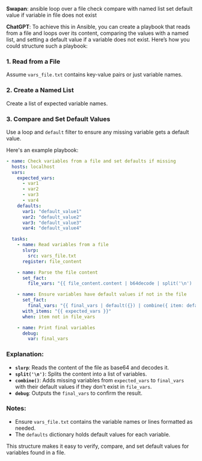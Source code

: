 **Swapan**: ansible loop over a file check compare with named list set default value if variable in file does not exist 

**ChatGPT**: To achieve this in Ansible, you can create a playbook that reads from a file and loops over its content, comparing the values with a named list, and setting a default value if a variable does not exist. Here’s how you could structure such a playbook:

### 1. Read from a File
Assume `vars_file.txt` contains key-value pairs or just variable names.

### 2. Create a Named List
Create a list of expected variable names.

### 3. Compare and Set Default Values
Use a loop and `default` filter to ensure any missing variable gets a default value.

Here's an example playbook:

```yaml
- name: Check variables from a file and set defaults if missing
  hosts: localhost
  vars:
    expected_vars:
      - var1
      - var2
      - var3
      - var4
    defaults:
      var1: "default_value1"
      var2: "default_value2"
      var3: "default_value3"
      var4: "default_value4"

  tasks:
    - name: Read variables from a file
      slurp:
        src: vars_file.txt
      register: file_content

    - name: Parse the file content
      set_fact:
        file_vars: "{{ file_content.content | b64decode | split('\n') | reject('equalto', '') | list }}"

    - name: Ensure variables have default values if not in the file
      set_fact:
        final_vars: "{{ final_vars | default({}) | combine({ item: defaults[item] }) }}"
      with_items: "{{ expected_vars }}"
      when: item not in file_vars

    - name: Print final variables
      debug:
        var: final_vars
```

### Explanation:
- **`slurp`**: Reads the content of the file as base64 and decodes it.
- **`split('\n')`**: Splits the content into a list of variables.
- **`combine()`**: Adds missing variables from `expected_vars` to `final_vars` with their default values if they don’t exist in `file_vars`.
- **`debug`**: Outputs the `final_vars` to confirm the result.

### Notes:
- Ensure `vars_file.txt` contains the variable names or lines formatted as needed.
- The `defaults` dictionary holds default values for each variable.

This structure makes it easy to verify, compare, and set default values for variables found in a file.

